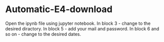 # Automatic-E4-download

Open the ipynb file using jupyter notebook.
In block 3 - change to the desired diractory.
In block 5 - add your mail and password.
In block 6 and so on - change to the desired dates.
